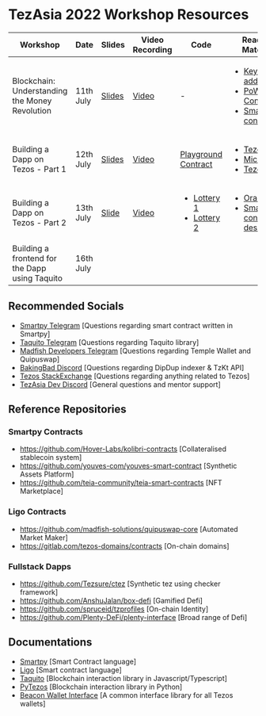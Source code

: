 # TezAsia 2022 Workshop Resources

| Workshop                                       | Date      | Slides                                                                                                                      | Video Recording                                                        | Code                                                                                                                                                                                                | Reading Material                                                                                                                                                                                                                                                                           |
| ---------------------------------------------- | --------- | --------------------------------------------------------------------------------------------------------------------------- | ---------------------------------------------------------------------- | --------------------------------------------------------------------------------------------------------------------------------------------------------------------------------------------------- | ------------------------------------------------------------------------------------------------------------------------------------------------------------------------------------------------------------------------------------------------------------------------------------------ |
| Blockchain: Understanding the Money Revolution | 11th July | [Slides](https://docs.google.com/presentation/d/1vzaVNmQDyNJI1hjlehS32w0MB-d1p6soQ3L3JnmguUc/edit#slide=id.p)               | [Video](https://www.youtube.com/watch?v=sNy59j2X8Tc&ab_channel=TZAPAC) | -                                                                                                                                                                                                   | <ul><li>[Keys and addresses](https://github.com/bitcoinbook/bitcoinbook/blob/develop/ch04.asciidoc)</li><li>[PoW Consensus](https://github.com/bitcoinbook/bitcoinbook/blob/develop/ch10.asciidoc)</li><li>[Smart contracts](https://ethereum.org/en/whitepaper/#code-execution)</li></ul> |
| Building a Dapp on Tezos - Part 1              | 12th July | [Slides](https://docs.google.com/presentation/d/1cYs-B5Vzqzs125kbwmn4AUHDxtQ27dV3ztYuB8sXsug/edit#slide=id.p)               | [Video](https://www.youtube.com/watch?v=yZs06D4tjI4)                   | [Playground Contract](https://github.com/AnshuJalan/workshop-contracts/blob/main/playground.py)                                                                                                     | <ul><li>[Tezos PoS](http://tezos.gitlab.io/active/proof_of_stake.html)</li><li>[Michelson](https://tezos.gitlab.io/active/michelson.html)</li><li>[Tezos Wiki](https://wiki.tezosagora.org/)</li></ul>                                                                                     |
| Building a Dapp on Tezos - Part 2              | 13th July | [Slide](https://docs.google.com/presentation/d/1DwEc8wYtIotTOD7Um6OnqWkVmihGdMqXIPkhIDqDro4/edit#slide=id.g13be7decde3_0_0) | [Video](https://www.youtube.com/watch?v=CCk5IO-IzZE&ab_channel=TZAPAC) | <ul><li>[Lottery 1](https://github.com/AnshuJalan/workshop-contracts/blob/main/lottery_1.py)</li><li>[Lottery 2](https://github.com/AnshuJalan/workshop-contracts/blob/main/lottery_2.py)</li></ul> | <ul><li>[Oracles](https://chain.link/education/blockchain-oracles)</li><li>[Smart contract design](https://opentezos.com/tezos-basics/smart-contracts/)</li></ul>                                                                                                                          |
| Building a frontend for the Dapp using Taquito | 16th July |                                                                                                                             |                                                                        |                                                                                                                                                                                                     |                                                                                                                                                                                                                                                                                            |

## Recommended Socials

- [Smartpy Telegram](https://t.me/SmartPy_io) [Questions regarding smart contract written in Smartpy]
- [Taquito Telegram](https://t.me/tezostaquito) [Questions regarding Taquito library]
- [Madfish Developers Telegram](https://t.me/madfishdev) [Questions regarding Temple Wallet and Quipuswap]
- [BakingBad Discord](https://discord.gg/aG8XKuwsQd) [Questions regarding DipDup indexer & TzKt API]
- [Tezos StackExchange](https://tezos.stackexchange.com) [Questions regarding anything related to Tezos]
- [TezAsia Dev Discord](https://discord.gg/2UEY4KAQcG) [General questions and mentor support]

## Reference Repositories

### Smartpy Contracts

- https://github.com/Hover-Labs/kolibri-contracts [Collateralised stablecoin system]
- https://github.com/youves-com/youves-smart-contract [Synthetic Assets Platform]
- https://github.com/teia-community/teia-smart-contracts [NFT Marketplace]

### Ligo Contracts

- https://github.com/madfish-solutions/quipuswap-core [Automated Market Maker]
- https://gitlab.com/tezos-domains/contracts [On-chain domains]

### Fullstack Dapps

- https://github.com/Tezsure/ctez [Synthetic tez using checker framework]
- https://github.com/AnshuJalan/box-defi [Gamified Defi]
- https://github.com/spruceid/tzprofiles [On-chain Identity]
- https://github.com/Plenty-DeFi/plenty-interface [Broad range of Defi]

## Documentations

- [Smartpy](https://smartpy.io/docs) [Smart Contract language]
- [Ligo](https://ligolang.org/docs/intro/introduction/) [Smart contract language]
- [Taquito](https://tezostaquito.io/docs/quick_start/) [Blockchain interaction library in Javascript/Typescript]
- [PyTezos](https://pytezos.org/contents.html) [Blockchain interaction library in Python]
- [Beacon Wallet Interface](https://docs.walletbeacon.io/) [A common interface library for all Tezos wallets]
